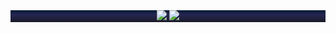 <!--
### Hi there 👋


**MansiAyer/MansiAyer** is a ✨ _special_ ✨ repository because its `README.md` (this file) appears on your GitHub profile.

Here are some ideas to get you started:

- 🔭 I’m currently working on ...
- 🌱 I’m currently learning ...
- 👯 I’m looking to collaborate on ...
- 🤔 I’m looking for help with ...
- 💬 Ask me about ...
- 📫 How to reach me: ...
- 😄 Pronouns: ...
- ⚡ Fun fact: ...
-->

<div style="background: linear-gradient(180deg, rgba(4,26,48,1) 0%, rgba(37,37,82,1) 35%, rgba(26,27,39,1) 100%); text-align:center;">
<img src="https://readme-jokes.vercel.app/api"/>

<img src="https://github-readme-stats.vercel.app/api?username=MansiAyer&theme=tokyonight"/>
</div>
